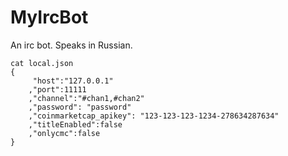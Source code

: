 # MyIrcBot
An irc bot. Speaks in Russian.

```
cat local.json 
{
     "host":"127.0.0.1"
    ,"port":11111
    ,"channel":"#chan1,#chan2"
    ,"password": "password"
    ,"coinmarketcap_apikey": "123-123-123-1234-278634287634"
    ,"titleEnabled":false
    ,"onlycmc":false
}
```
